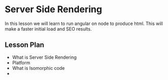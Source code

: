 # Server Side Rendering

In this lesson we will learn to run angular on node to produce html.
This will make a faster initial load and SEO results.

## Lesson Plan

- What is Server Side Rendering
- Platform
- What is Isomorphic code
- 